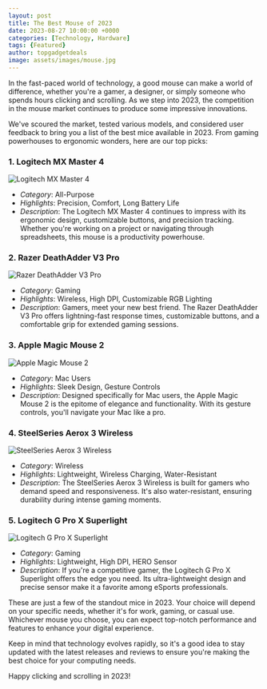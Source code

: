 ```yaml
---
layout: post
title: The Best Mouse of 2023
date: 2023-08-27 10:00:00 +0000
categories: [Technology, Hardware]
tags: {Featured}
author: topgadgetdeals
image: assets/images/mouse.jpg
---
```


In the fast-paced world of technology, a good mouse can make a world of difference, whether you're a gamer, a designer, or simply someone who spends hours clicking and scrolling. As we step into 2023, the competition in the mouse market continues to produce some impressive innovations.

We've scoured the market, tested various models, and considered user feedback to bring you a list of the best mice available in 2023. From gaming powerhouses to ergonomic wonders, here are our top picks:

### 1. **Logitech MX Master 4**
![Logitech MX Master 4](insert-image-url-here)

   - *Category*: All-Purpose
   - *Highlights*: Precision, Comfort, Long Battery Life
   - *Description*: The Logitech MX Master 4 continues to impress with its ergonomic design, customizable buttons, and precision tracking. Whether you're working on a project or navigating through spreadsheets, this mouse is a productivity powerhouse.

### 2. **Razer DeathAdder V3 Pro**
![Razer DeathAdder V3 Pro](insert-image-url-here)

   - *Category*: Gaming
   - *Highlights*: Wireless, High DPI, Customizable RGB Lighting
   - *Description*: Gamers, meet your new best friend. The Razer DeathAdder V3 Pro offers lightning-fast response times, customizable buttons, and a comfortable grip for extended gaming sessions.

### 3. **Apple Magic Mouse 2**
![Apple Magic Mouse 2](insert-image-url-here)

   - *Category*: Mac Users
   - *Highlights*: Sleek Design, Gesture Controls
   - *Description*: Designed specifically for Mac users, the Apple Magic Mouse 2 is the epitome of elegance and functionality. With its gesture controls, you'll navigate your Mac like a pro.

### 4. **SteelSeries Aerox 3 Wireless**
![SteelSeries Aerox 3 Wireless](insert-image-url-here)

   - *Category*: Wireless
   - *Highlights*: Lightweight, Wireless Charging, Water-Resistant
   - *Description*: The SteelSeries Aerox 3 Wireless is built for gamers who demand speed and responsiveness. It's also water-resistant, ensuring durability during intense gaming moments.

### 5. **Logitech G Pro X Superlight**
![Logitech G Pro X Superlight](insert-image-url-here)

   - *Category*: Gaming
   - *Highlights*: Lightweight, High DPI, HERO Sensor
   - *Description*: If you're a competitive gamer, the Logitech G Pro X Superlight offers the edge you need. Its ultra-lightweight design and precise sensor make it a favorite among eSports professionals.

These are just a few of the standout mice in 2023. Your choice will depend on your specific needs, whether it's for work, gaming, or casual use. Whichever mouse you choose, you can expect top-notch performance and features to enhance your digital experience.

Keep in mind that technology evolves rapidly, so it's a good idea to stay updated with the latest releases and reviews to ensure you're making the best choice for your computing needs.

Happy clicking and scrolling in 2023!
